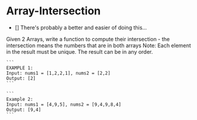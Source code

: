 # Array-Intersection

- [] There's probably a better and easier of doing this...


Given 2 Arrays, write a function to compute their intersection - the intersection means the numbers that are in both arrays
Note:
Each element in the result must be unique.
The result can be in any order.
	
	```
	EXAMPLE 1:
	Input: nums1 = [1,2,2,1], nums2 = [2,2]
	Output: [2]
	```

	```
	Example 2:
	Input: nums1 = [4,9,5], nums2 = [9,4,9,8,4]
	Output: [9,4]
	```
